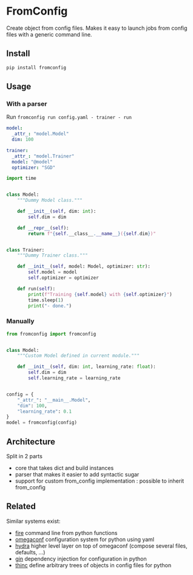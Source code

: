# FromConfig

Create object from config files. Makes it easy to launch jobs from config files with a generic command line.

## Install

```bash
pip install fromconfig
```

## Usage

### With a parser

Run `fromconfig run config.yaml - trainer - run`

```yaml
model:
  _attr_: "model.Model"
  dim: 100

trainer:
  _attr_: "model.Trainer"
  model: "@model"
  optimizer: "SGD"
```

```python
import time


class Model:
    """Dummy Model class."""

    def __init__(self, dim: int):
        self.dim = dim

    def __repr__(self):
        return f"{self.__class__.__name__}({self.dim})"


class Trainer:
    """Dummy Trainer class."""

    def __init__(self, model: Model, optimizer: str):
        self.model = model
        self.optimizer = optimizer

    def run(self):
        print(f"Training {self.model} with {self.optimizer}")
        time.sleep(1)
        print("- done.")
```


### Manually

```python
from fromconfig import fromconfig


class Model:
    """Custom Model defined in current module."""

    def __init__(self, dim: int, learning_rate: float):
        self.dim = dim
        self.learning_rate = learning_rate


config = {
    "_attr_": "__main__.Model",
    "dim": 100,
    "learning_rate": 0.1
}
model = fromconfig(config)
```

## Architecture

Split in 2 parts
* core that takes dict and build instances
* parser that makes it easier to add syntactic sugar
* support for custom from_config implementation : possible to inherit from_config

## Related

Similar systems exist:
* [fire](https://github.com/google/python-fire) command line from python functions
* [omegaconf](https://github.com/omry/omegaconf) configuration system for python using yaml
* [hydra](https://hydra.cc/docs/intro/) higher level layer on top of omegaconf (compose several files, defaults, ...)
* [gin](https://github.com/google/gin-config) dependency injection for configuration in python
* [thinc](https://thinc.ai/) define arbitrary trees of objects in config files for python

